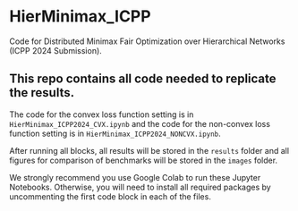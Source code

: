 # HierMinimax_ICPP
Code for Distributed Minimax Fair Optimization over Hierarchical Networks (ICPP 2024 Submission).

## This repo contains all code needed to replicate the results.
The code for the convex loss function setting is in `HierMinimax_ICPP2024_CVX.ipynb` and the code for the non-convex loss function setting is in `HierMinimax_ICPP2024_NONCVX.ipynb`.

After running all blocks, all results will be stored in the `results` folder and all figures for comparison of benchmarks will be stored in the `images` folder. 

We strongly recommend you use Google Colab to run these Jupyter Notebooks. Otherwise, you will need to install all required packages by uncommenting the first code block in each of the files.
